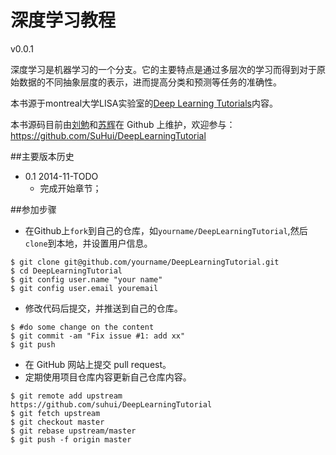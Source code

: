 # 深度学习教程
v0.0.1

深度学习是机器学习的一个分支。它的主要特点是通过多层次的学习而得到对于原始数据的不同抽象层度的表示，进而提高分类和预测等任务的准确性。

本书源于montreal大学LISA实验室的[Deep Learning Tutorials](http://deeplearning.net/tutorial/)内容。

本书源码目前由[刘勉](liumian.github.io)和[苏辉](suhui.github.io)在 Github 上维护，欢迎参与： https://github.com/SuHui/DeepLearningTutorial

##主要版本历史
* 0.1 2014-11-TODO
    * 完成开始章节；

##参加步骤
* 在Github上`fork`到自己的仓库，如`yourname/DeepLearningTutorial`,然后`clone`到本地，并设置用户信息。
```
$ git clone git@github.com/yourname/DeepLearningTutorial.git
$ cd DeepLearningTutorial
$ git config user.name "your name"
$ git config user.email youremail
```
* 修改代码后提交，并推送到自己的仓库。
```
$ #do some change on the content
$ git commit -am "Fix issue #1: add xx"
$ git push
```
* 在 GitHub 网站上提交 pull request。
* 定期使用项目仓库内容更新自己仓库内容。
```
$ git remote add upstream https://github.com/suhui/DeepLearningTutorial
$ git fetch upstream
$ git checkout master
$ git rebase upstream/master
$ git push -f origin master
```
